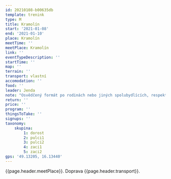 ```yaml
---
id: 20210108-b00635db
template: trenink
type: M
title: Kramolín
start: '2021-01-08'
end: '2021-01-10'
place: Kramolín
meetTime: ''
meetPlace: Kramolín
link: ''
eventTypeDescription: ''
startTime: ''
map: ''
terrain: ''
transport: vlastní
accomodation: ''
food: ''
leader: Jenda
note: "Osvědčený formát po rodinách nebo jiných spolubydlících, respektujte prosím vládní nařízení.\r\n\r\n[Tabulka příjezdů](https://docs.google.com/spreadsheets/d/1kBkz4fRNtzndRUKCsunOPk2Y1SbF5ij5ZxqUe33MZ1w/edit#gid=290019149)\r\n[Mapy ke stažení](https://drive.google.com/drive/folders/1qz203pdKjJOIi2MR96ZV8mfILqDGoruQ?usp=sharing) - na kontrolách budou fáborky s kódem\r\n[Doporučené parkování](https://mapy.cz/s/pafogetumo)\r\n\r\nKdo nemá možnost tisku map, může se ozvat Jendovi a vyzvednout si po domluvě."
return: ''
price: ''
program: ''
thingsToTake: ''
signups: ''
taxonomy:
    skupina:
        1: dorost
        2: pulci1
        3: pulci2
        4: zaci1
        5: zaci2
gps: '49.13205, 16.13440'
---
```


 {{page.header.meetPlace}}. Doprava {{page.header.transport}}.
